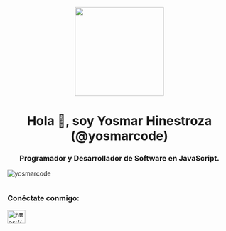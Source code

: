 <p align="center" width="300">
   <img align="center" width="200" src="https://yosmarhinestroza.dev/img/yosmarcode.jpeg" />
</p>

<h1 align="center">Hola 👋, soy Yosmar Hinestroza (@yosmarcode)</h1>
<h3 align="center">Programador y Desarrollador de Software en JavaScript.</h3>

<p align="left "> <img src="https://komarev.com/ghpvc/?username=yosmarcode&label=Profile%20views&color=0e75b6&style=flat" alt="yosmarcode" /> </p>

<p align="left"> <a href="https://twitter.com/yosmarweb" target="blank"><img src="https://img .shields.io/twitter/follow/?logo=twitter&style=for-the-badge" alt="" /></a> </p>

<h3 align="left">Conéctate conmigo:</h3>
<p align="left">
<a href="https://www.youtube.com/c/https://www.youtube.com/@yosmarcode" target="blank"><img align="center " src="https://raw.githubusercontent.com/rahuldkjain/github-profile-readme-generator/master/src/images/icons/Social/youtube.svg" alt="https://www.youtube.com /@yosmarcode" height="30" width="40" /></a>
</p>

